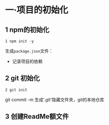 # 一·项目的初始化

## 1 npm的初始化

```
1 npm init -y
```

生成`package.json`文件：

- 记录项目的依赖

## 2 git 初始化

```
2 git init
```
git commit -m
生成'.git'隐藏文件夹，git的本地仓库

## 3 创建ReadMe额文件






